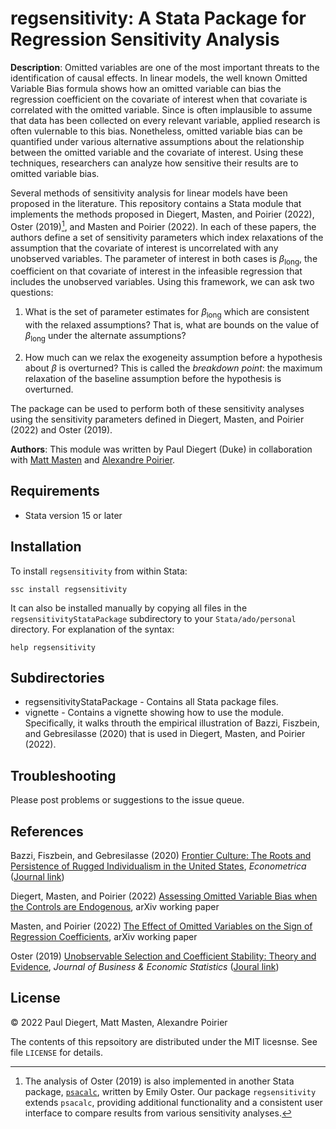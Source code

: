# regsensitivity: A Stata Package for Regression Sensitivity Analysis

**Description**: Omitted variables are one of the most important threats to the identification of causal effects. In linear models, the well known Omitted Variable Bias formula shows how an omitted variable can bias the regression coefficient on the covariate of interest when that covariate is correlated with the omitted variable. Since is often implausible to assume that data has been collected on every relevant variable, applied research is often vulernable to this bias. Nonetheless, omitted variable bias can be quantified under various alternative assumptions about the relationship between the omitted variable and the covariate of interest. Using these techniques, researchers can analyze how sensitive their results are to omitted variable bias.

Several methods of sensitivity analysis for linear models have been proposed in the literature. This repository contains a Stata module that implements the methods proposed in Diegert, Masten, and Poirier (2022), Oster (2019)[^1], and Masten and Poirier (2022). In each of these papers, the authors define a set of sensitivity parameters which index relaxations of the assumption that the covariate of interest is uncorrelated with any unobserved variables. The parameter of interest in both cases is $\beta_\text{long}$, the coefficient on that covariate of interest in the infeasible regression that includes the unobserved variables. Using this framework, we can ask two questions:

1. What is the set of parameter estimates for $\beta_\text{long}$ which are consistent with the relaxed assumptions? That is, what are bounds on the value of $\beta_\text{long}$ under the alternate assumptions?

2. How much can we relax the exogeneity assumption before a hypothesis about $\beta$ is overturned? This is called the _breakdown point_: the maximum relaxation of the baseline assumption before the hypothesis is overturned.

The package can be used to perform both of these sensitivity analyses using the sensitivity parameters defined in Diegert, Masten, and Poirier (2022) and Oster (2019). 

**Authors**: This module was written by Paul Diegert (Duke) in collaboration with [Matt Masten](https://mattmasten.github.io/) and [Alexandre Poirier](https://sites.google.com/site/alexpoirierecon/).

## Requirements

- Stata version 15 or later

## Installation

To install `regsensitivity` from within Stata:
```
ssc install regsensitivity
```
It can also be installed manually by copying all files in the `regsensitivityStataPackage` subdirectory to your `Stata/ado/personal` directory. For explanation of the syntax:
```
help regsensitivity
```

## Subdirectories

- regsensitivityStataPackage - Contains all Stata package files.
- vignette - Contains a vignette showing how to use the module. Specifically, it walks throuth the empirical illustration of Bazzi, Fiszbein, and Gebresilasse (2020) that is used in Diegert, Masten, and Poirier (2022).

## Troubleshooting

Please post problems or suggestions to the issue queue.

## References

Bazzi, Fiszbein, and Gebresilasse (2020) [Frontier Culture: The Roots and Persistence of Rugged Individualism in the United States](https://www.bu.edu/econ/files/2018/08/BFG_Frontier.pdf), _Econometrica_ ([Journal link](https://onlinelibrary.wiley.com/doi/abs/10.3982/ECTA16484))

Diegert, Masten, and Poirier (2022) [Assessing Omitted Variable Bias when the Controls are Endogenous](https://arxiv.org/abs/2206.02303), arXiv working paper

Masten, and Poirier (2022) [The Effect of Omitted Variables on the Sign of Regression Coefficients](https://arxiv.org/abs/2208.00552), arXiv working paper

Oster (2019) [Unobservable Selection and Coefficient Stability: Theory and Evidence](https://www.brown.edu/research/projects/oster/sites/brown.edu.research.projects.oster/files/uploads/Unobservable_Selection_and_Coefficient_Stability.pdf), _Journal of Business & Economic Statistics_ ([Joural link](https://www.tandfonline.com/doi/abs/10.1080/07350015.2016.1227711?journalCode=ubes20))

## License

&copy; 2022 Paul Diegert, Matt Masten, Alexandre Poirier

The contents of this repsoitory are distributed under the MIT licesnse. See file `LICENSE` for details.

[^1]: The analysis of Oster (2019) is also implemented in another Stata package, [`psacalc`](https://ideas.repec.org/c/boc/bocode/s457677.html), written by Emily Oster. Our package `regsensitivity` extends `psacalc`, providing additional functionality and a consistent user interface to compare results from various sensitivity analyses.